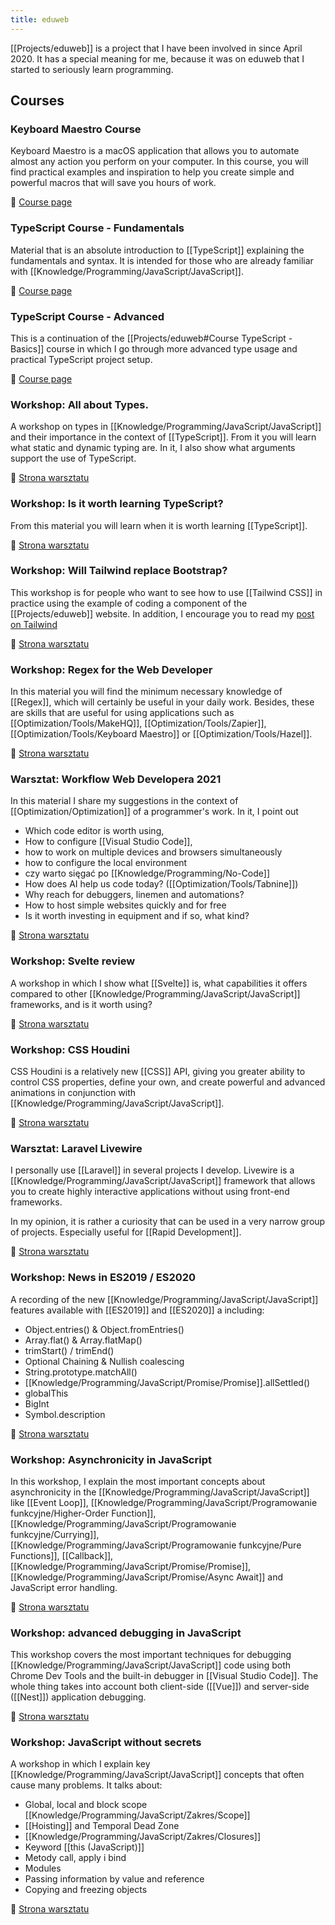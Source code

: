 ```yaml
---
title: eduweb
---
```


[[Projects/eduweb]] is a project that I have been involved in since April 2020. It has a special meaning for me, because it was on eduweb that I started to seriously learn programming.

## Courses

### Keyboard Maestro Course
Keyboard Maestro is a macOS application that allows you to automate almost any action you perform on your computer. In this course, you will find practical examples and inspiration to help you create simple and powerful macros that will save you hours of work.

🔗 [Course page](https://eduweb.pl/marketing-i-biznes/biznes/keyboard-maestro-automatyzacja-macos?ref=overment)

### TypeScript Course - Fundamentals
Material that is an absolute introduction to [[TypeScript]] explaining the fundamentals and syntax. It is intended for those who are already familiar with [[Knowledge/Programming/JavaScript/JavaScript]].

🔗 [Course page](https://eduweb.pl/programowanie-i-www/typescript/typescript-podstawy?ref=overment)

### TypeScript Course - Advanced
This is a continuation of the [[Projects/eduweb#Course TypeScript - Basics]] course in which I go through more advanced type usage and practical TypeScript project setup.

🔗 [Course page](https://eduweb.pl/programowanie-i-www/typescript/typescript-techniki-zaawansowane?ref=overment)

### Workshop: All about Types.
A workshop on types in [[Knowledge/Programming/JavaScript/JavaScript]] and their importance in the context of [[TypeScript]]. From it you will learn what static and dynamic typing are. In it, I also show what arguments support the use of TypeScript.

🔗 [Strona warsztatu](https://eduweb.pl/programowanie-i-www/typescript/wszystko-o-typach?ref=overment)

### Workshop: Is it worth learning TypeScript?
From this material you will learn when it is worth learning [[TypeScript]].

🔗 [Strona warsztatu](https://eduweb.pl/programowanie-i-www/typescript/czy-warto-uczyc-sie-typescript?ref=overment)

### Workshop: Will Tailwind replace Bootstrap?
This workshop is for people who want to see how to use [[Tailwind CSS]] in practice using the example of coding a component of the [[Projects/eduweb]] website. In addition, I encourage you to read my [post on Tailwind](https://blog.eduweb.pl/tailwind-to-rewolucja-jesli/)

🔗 [Strona warsztatu](https://eduweb.pl/programowanie-i-www/html-css/tailwind-css-czy-zastapi-bootstrapa?ref=overment)

### Workshop: Regex for the Web Developer
In this material you will find the minimum necessary knowledge of [[Regex]], which will certainly be useful in your daily work. Besides, these are skills that are useful for using applications such as [[Optimization/Tools/MakeHQ]], [[Optimization/Tools/Zapier]], [[Optimization/Tools/Keyboard Maestro]] or [[Optimization/Tools/Hazel]].

🔗 [Strona warsztatu](https://eduweb.pl/programowanie-i-www/javascript/regex-dla-webdevelopera?ref=overment)

### Warsztat: Workflow Web Developera 2021
In this material I share my suggestions in the context of [[Optimization/Optimization]] of a programmer's work. In it, I point out
- Which code editor is worth using,
- How to configure [[Visual Studio Code]],
- how to work on multiple devices and browsers simultaneously
- how to configure the local environment
- czy warto sięgać po [[Knowledge/Programming/No-Code]]
- How does AI help us code today? ([[Optimization/Tools/Tabnine]])
- Why reach for debuggers, linemen and automations?
- How to host simple websites quickly and for free
- Is it worth investing in equipment and if so, what kind?

🔗 [Strona warsztatu](https://eduweb.pl/programowanie-i-www/html-css/nowoczesny-workflow-webdevelopera-edycja-2020-21?ref=overment)

### Workshop: Svelte review
A workshop in which I show what [[Svelte]] is, what capabilities it offers compared to other [[Knowledge/Programming/JavaScript/JavaScript]] frameworks, and is it worth using?

🔗 [Strona warsztatu](https://eduweb.pl/programowanie-i-www/javascript/svelte-przeglad-frameworka?ref=overment)

### Workshop: CSS Houdini
CSS Houdini is a relatively new [[CSS]] API, giving you greater ability to control CSS properties, define your own, and create powerful and advanced animations in conjunction with [[Knowledge/Programming/JavaScript/JavaScript]].

🔗 [Strona warsztatu](https://eduweb.pl/programowanie-i-www/html-css/css-houdini-przeglad-mozliwosci?ref=overment)

### Warsztat: Laravel Livewire
I personally use [[Laravel]] in several projects I develop. Livewire is a [[Knowledge/Programming/JavaScript/JavaScript]] framework that allows you to create highly interactive applications without using front-end frameworks.

In my opinion, it is rather a curiosity that can be used in a very narrow group of projects. Especially useful for [[Rapid Development]].

🔗 [Strona warsztatu](https://eduweb.pl/programowanie-i-www/php/livewire-full-stack-development-w-php?ref=overment)	

### Workshop: News in ES2019 / ES2020
A recording of the new [[Knowledge/Programming/JavaScript/JavaScript]] features available with [[ES2019]] and [[ES2020]] a including:
- Object.entries() & Object.fromEntries()
- Array.flat() & Array.flatMap()
- trimStart() / trimEnd()
- Optional Chaining & Nullish coalescing
- String.prototype.matchAll()
- [[Knowledge/Programming/JavaScript/Promise/Promise]].allSettled() 
- globalThis
- BigInt
- Symbol.description

🔗 [Strona warsztatu](https://eduweb.pl/programowanie-i-www/javascript/nowosci-w-ecmascript-2019-20?ref=overment)	

### Workshop: Asynchronicity in JavaScript
In this workshop, I explain the most important concepts about asynchronicity in the [[Knowledge/Programming/JavaScript/JavaScript]] like [[Event Loop]], [[Knowledge/Programming/JavaScript/Programowanie funkcyjne/Higher-Order Function]], [[Knowledge/Programming/JavaScript/Programowanie funkcyjne/Currying]], [[Knowledge/Programming/JavaScript/Programowanie funkcyjne/Pure Functions]], [[Callback]], [[Knowledge/Programming/JavaScript/Promise/Promise]], [[Knowledge/Programming/JavaScript/Promise/Async Await]] and JavaScript error handling.

🔗 [Strona warsztatu](https://eduweb.pl/programowanie-i-www/javascript/asynchronicznosc-w-javascript-krok-po-kroku?ref=overment)

### Workshop: advanced debugging in JavaScript
This workshop covers the most important techniques for debugging [[Knowledge/Programming/JavaScript/JavaScript]] code using both Chrome Dev Tools and the built-in debugger in [[Visual Studio Code]]. The whole thing takes into account both client-side ([[Vue]]) and server-side ([[Nest]]) application debugging.

🔗 [Strona warsztatu](https://eduweb.pl/programowanie-i-www/javascript/zaawansowane-debugowanie-javascript-i-nodejs?ref=overment)

### Workshop: JavaScript without secrets
A workshop in which I explain key [[Knowledge/Programming/JavaScript/JavaScript]] concepts that often cause many problems. It talks about:
- Global, local and block scope [[Knowledge/Programming/JavaScript/Zakres/Scope]]
- [[Hoisting]] and Temporal Dead Zone
- [[Knowledge/Programming/JavaScript/Zakres/Closures]]
- Keyword [[this (JavaScript)]]
- Metody call, apply i bind
- Modules
- Passing information by value and reference
- Copying and freezing objects

🔗 [Strona warsztatu](https://eduweb.pl/programowanie-i-www/javascript/javascript-bez-tajemnic?ref=overment)